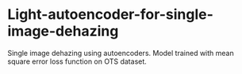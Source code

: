 # Light-autoencoder-for-single-image-dehazing
Single image dehazing using autoencoders. Model trained with mean square error loss function on OTS dataset.
